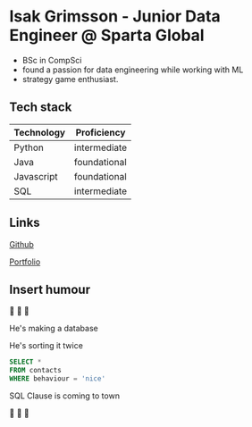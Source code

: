 # Isak Grimsson - Junior Data Engineer @ Sparta Global
- BSc in CompSci
- found a passion for data engineering while working with ML
- strategy game enthusiast. 

## Tech stack
| Technology | Proficiency|
| --- | --- |
| Python | intermediate |
| Java |  foundational |
| Javascript | foundational |
| SQL | intermediate |

## Links
[Github](https://github.com/IsakGrimsson)

[Portfolio](https://isakgrimsson.netlify.app/)

## Insert humour
🎄 🎄 🎄

He's making a database

He's sorting it twice
``` SQL
SELECT *
FROM contacts
WHERE behaviour = 'nice'
```
SQL Clause is coming to town

🎄 🎄 🎄